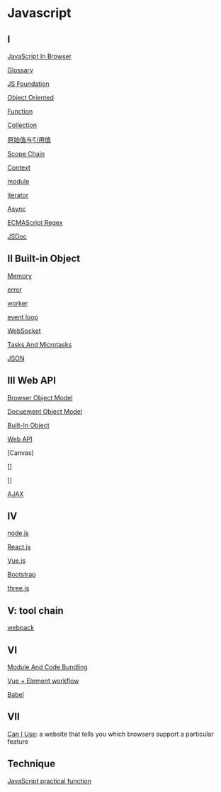 # Javascript

## I

[JavaScript In Browser](javascript-using.md)

[Glossary](javascript-terms.md)

[JS Foundation](javascript-foundation.md)

[Object Oriented](javascript-object-oriented.md)

[Function](javascript-function.md)

[Collection](javascript-collection.md)

[原始值与引用值](javascript-variable-copy-and-reference.md)

[Scope Chain](javascript-scope-chain.md)

[Context](javascript-context.md)

[module](javascript-module.md)

[iterator](javascript-iteration.md)

[Async](javascript-async.md)

[ECMAScript Regex](ecmascript-regex.md)

[JSDoc](javascript-jsdoc.md)

## II Built-in Object

[Memory](javascript-memory-management.md)

[error](javascript-error.md)

[worker](javascript-worker.md)

[event loop](javascript-event-loop.md)

[WebSocket](javascript-websocket.md)

[Tasks And Microtasks](javascript-tasks-and-microtasks.md)

[JSON](/sorted/javascript/javascript-json.md)

## III Web API

[Browser Object Model](javascript-bom.md)

[Docuement Object Model](../sorted/javascript/javascript-dom.md)

[Built-In Object](javascript-built-in-object.md)

[Web API](../sorted/javascript/javascript-server-api.md)

[Canvas]

[]

[]

[AJAX](/sorted/javascript/javascript-ajax.md)

## IV

[node.js](nodejs.md)

[React.js](react.md)

[Vue.js](vue.md)

[Bootstrap](/sorted/javascript/bootstrap.md)

[three.js](/sorted/javascript/threejs.md)

## V: tool chain

[webpack](/sorted/javascript/webpack.md)

## VI

[Module And Code Bundling](javascript-module-and-code-bundling.md)

[Vue + Element workflow](/sorted/javascript/vue-element-ui-workflow.md)

[Babel](/sorted/javascript/babel.md)

## VII

[Can I Use](https://caniuse.com/): a website that tells you which browsers support a particular feature

## Technique

[JavaScript practical function](/sorted/javascript/javascript-practical-function.md)
